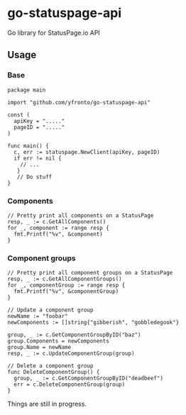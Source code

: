 # go-statuspage-api
Go library for StatusPage.io API

## Usage

### Base

```golang
package main

import "github.com/yfronto/go-statuspage-api"

const (
  apiKey = "....."
  pageID = "....."
)

func main() {
  c, err := statuspage.NewClient(apiKey, pageID)
  if err != nil {
    // ...
   }
   // Do stuff
}
```

### Components
```golang
// Pretty print all components on a StatusPage
resp, _ := c.GetAllComponents()
for _, component := range resp {
  fmt.Printf("%v", &component)
}
```

### Component groups
```golang
// Pretty print all component groups on a StatusPage
resp, _ := c.GetAllComponentGroups()
for _, componentGroup := range resp {
  fmt.Printf("%v", &componentGroup)
}
```

```golang
// Update a component group
newName := "foobar"
newComponents := []string{"gibberish", "gobbledegook"}

group, _ := c.GetComponentGroupByID("baz")
group.Components = newComponents
group.Name = newName
resp, _ := c.UpdateComponentGroup(group)
```

```golang
// Delete a component group
func DeleteComponentGroup() {
  group, _ := c.GetComponentGroupByID("deadbeef")
  err = c.DeleteComponentGroup(group)
}
```

Things are still in progress.
